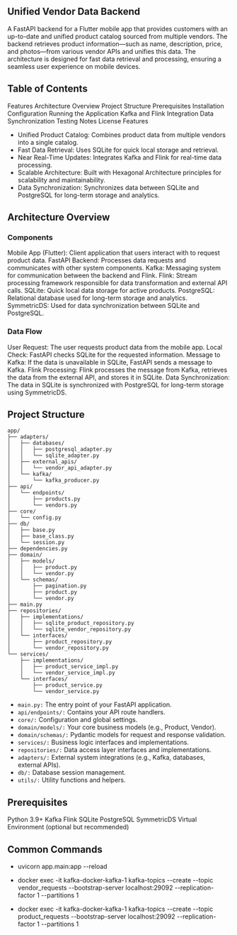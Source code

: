 ## Unified Vendor Data Backend
A FastAPI backend for a Flutter mobile app that provides customers with an up-to-date and unified product catalog sourced from multiple vendors. The backend retrieves product information—such as name, description, price, and photos—from various vendor APIs and unifies this data. The architecture is designed for fast data retrieval and processing, ensuring a seamless user experience on mobile devices.

## Table of Contents
Features
Architecture Overview
Project Structure
Prerequisites
Installation
Configuration
Running the Application
Kafka and Flink Integration
Data Synchronization
Testing
Notes
License
Features

- Unified Product Catalog: Combines product data from multiple vendors into a single catalog.
- Fast Data Retrieval: Uses SQLite for quick local storage and retrieval.
- Near Real-Time Updates: Integrates Kafka and Flink for real-time data processing.
- Scalable Architecture: Built with Hexagonal Architecture principles for scalability and maintainability.
- Data Synchronization: Synchronizes data between SQLite and PostgreSQL for long-term storage and analytics.

## Architecture Overview

### Components
Mobile App (Flutter): Client application that users interact with to request product data.
FastAPI Backend: Processes data requests and communicates with other system components.
Kafka: Messaging system for communication between the backend and Flink.
Flink: Stream processing framework responsible for data transformation and external API calls.
SQLite: Quick local data storage for active products.
PostgreSQL: Relational database used for long-term storage and analytics.
SymmetricDS: Used for data synchronization between SQLite and PostgreSQL.

### Data Flow

User Request: The user requests product data from the mobile app.
Local Check: FastAPI checks SQLite for the requested information.
Message to Kafka: If the data is unavailable in SQLite, FastAPI sends a message to Kafka.
Flink Processing: Flink processes the message from Kafka, retrieves the data from the external API, and stores it in SQLite.
Data Synchronization: The data in SQLite is synchronized with PostgreSQL for long-term storage using SymmetricDS.



## Project Structure
```
app/
├── adapters/
│   ├── databases/
│   │   ├── postgresql_adapter.py
│   │   └── sqlite_adapter.py
│   ├── external_apis/
│   │   └── vendor_api_adapter.py
│   └── kafka/
│       └── kafka_producer.py
├── api/
│   └── endpoints/
│       ├── products.py
│       └── vendors.py
├── core/
│   └── config.py
├── db/
│   ├── base.py
│   ├── base_class.py
│   └── session.py
├── dependencies.py
├── domain/
│   ├── models/
│   │   ├── product.py
│   │   └── vendor.py
│   └── schemas/
│       ├── pagination.py
│       ├── product.py
│       └── vendor.py
├── main.py
├── repositories/
│   ├── implementations/
│   │   ├── sqlite_product_repository.py
│   │   └── sqlite_vendor_repository.py
│   └── interfaces/
│       ├── product_repository.py
│       └── vendor_repository.py
└── services/
    ├── implementations/
    │   ├── product_service_impl.py
    │   └── vendor_service_impl.py
    └── interfaces/
        ├── product_service.py
        └── vendor_service.py
```

- `main.py:` The entry point of your FastAPI application.
- `api/endpoints/:` Contains your API route handlers.
- `core/:` Configuration and global settings.
- `domain/models/:` Your core business models (e.g., Product, Vendor).
- `domain/schemas/:` Pydantic models for request and response validation.
- `services/:` Business logic interfaces and implementations.
- `repositories/:` Data access layer interfaces and implementations.
- `adapters/:` External system integrations (e.g., Kafka, databases, external APIs).
- `db/:` Database session management.
- `utils/:` Utility functions and helpers.


## Prerequisites
Python 3.9+
Kafka
Flink
SQLite
PostgreSQL
SymmetricDS
Virtual Environment (optional but recommended)


## Common Commands
- uvicorn app.main:app --reload

- docker exec -it kafka-docker-kafka-1 kafka-topics --create --topic vendor_requests --bootstrap-server localhost:29092 --replication-factor 1 --partitions 1
- docker exec -it kafka-docker-kafka-1 kafka-topics --create --topic product_requests --bootstrap-server localhost:29092 --replication-factor 1 --partitions 1

